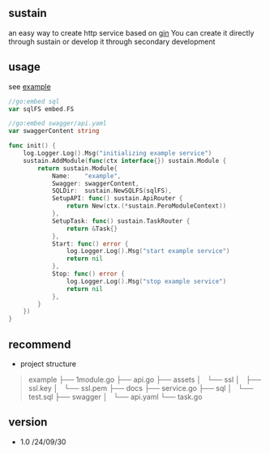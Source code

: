 ##  sustain

an easy way to create http service based on [gin](https://github.com/gin-gonic/gin)
You can create it directly through sustain or develop it through secondary development
## usage
see [example](https://github.com/yydspg/sustain/tree/main/example)
```go
//go:embed sql
var sqlFS embed.FS

//go:embed swagger/api.yaml
var swaggerContent string

func init() {
	log.Logger.Log().Msg("initializing example service")
	sustain.AddModule(func(ctx interface{}) sustain.Module {
		return sustain.Module{
			Name:    "example",
			Swagger: swaggerContent,
			SQLDir:  sustain.NewSQLFS(sqlFS),
			SetupAPI: func() sustain.ApiRouter {
				return New(ctx.(*sustain.PeroModuleContext))
			},
			SetupTask: func() sustain.TaskRouter {
				return &Task{}
			},
			Start: func() error {
				log.Logger.Log().Msg("start example service")
				return nil
			},
			Stop: func() error {
				log.Logger.Log().Msg("stop example service")
				return nil
			},
		}
	})
}
```
## recommend
- project structure
> example
├── 1module.go
├── api.go
├── assets
│   └── ssl
│       ├── ssl.key
│       └── ssl.pem
├── docs
├── service.go
├── sql
│   └── test.sql
├── swagger
│   └── api.yaml
└── task.go
## version
- 1.0 /24/09/30